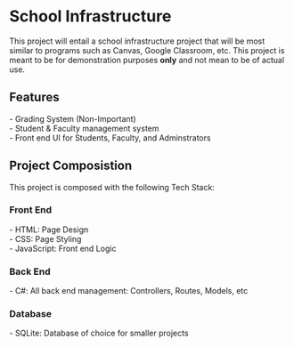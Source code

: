 <h1>School Infrastructure</h1>

This project will entail a school infrastructure project that will be most similar to programs such as Canvas, Google Classroom, etc. 
This project is meant to be for demonstration purposes <b>only</b> and not mean to be of actual use. 

<h2>Features</h2>
- Grading System (Non-Important)<br>
- Student & Faculty management system<br>
- Front end UI for Students, Faculty, and Adminstrators

<h2> Project Composistion</h2>
This project is composed with the following Tech Stack:<br>
<h3>Front End</h3>
- HTML: Page Design<br>
- CSS: Page Styling <br>
- JavaScript:  Front end Logic<br>
<h3>Back End </h3>
- C#: All back end management: Controllers, Routes, Models, etc
<h3> Database </h3>
- SQLite: Database of choice for smaller projects
